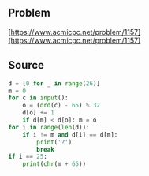 ## Problem

[https://www.acmicpc.net/problem/1157](https://www.acmicpc.net/problem/1157)

## Source

```py
d = [0 for _ in range(26)]
m = 0
for c in input():
    o = (ord(c) - 65) % 32
    d[o] += 1
    if d[m] < d[o]: m = o
for i in range(len(d)):
    if i != m and d[i] == d[m]:
        print('?')
        break
if i == 25:
    print(chr(m + 65))
```